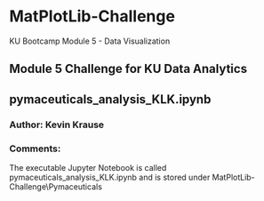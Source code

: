 # MatPlotLib-Challenge
KU Bootcamp Module 5 - Data Visualization 

## Module 5 Challenge for KU Data Analytics
## pymaceuticals_analysis_KLK.ipynb
### **Author:  Kevin Krause**

### Comments: 

The executable Jupyter Notebook is called pymaceuticals_analysis_KLK.ipynb and is stored under MatPlotLib-Challenge\Pymaceuticals
